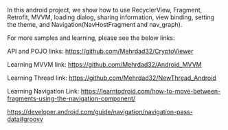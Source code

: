 In this android project, we show how to use RecyclerView, Fragment,  Retrofit, MVVM, loading dialog, sharing information, view binding, setting the theme, and Navigation(NavHostFragment and nav_graph). 

For more samples and learning, please see the below links:

API and POJO links: https://github.com/Mehrdad32/CryptoViewer

Learning MVVM link: https://github.com/Mehrdad32/Android_MVVM

Learning Thread link: https://github.com/Mehrdad32/NewThread_Android

Learning Navigation Link:
 https://learntodroid.com/how-to-move-between-fragments-using-the-navigation-component/
 
 
https://developer.android.com/guide/navigation/navigation-pass-data#groovy

